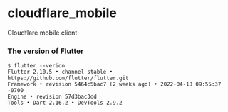 # cloudflare_mobile

Cloudflare mobile client

### The version of Flutter
```
$ flutter --verion
Flutter 2.10.5 • channel stable • https://github.com/flutter/flutter.git
Framework • revision 5464c5bac7 (2 weeks ago) • 2022-04-18 09:55:37 -0700
Engine • revision 57d3bac3dd
Tools • Dart 2.16.2 • DevTools 2.9.2
```
